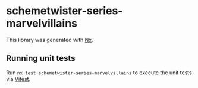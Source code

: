 # schemetwister-series-marvelvillains

This library was generated with [Nx](https://nx.dev).

## Running unit tests

Run `nx test schemetwister-series-marvelvillains` to execute the unit tests via [Vitest](https://vitest.dev/).
